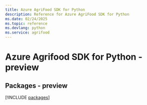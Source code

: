 ```yaml
---
title: Azure AgriFood SDK for Python
description: Reference for Azure AgriFood SDK for Python
ms.date: 02/24/2025
ms.topic: reference
ms.devlang: python
ms.service: agrifood
---
```

# Azure Agrifood SDK for Python - preview
## Packages - preview
[!INCLUDE [packages](agrifood-index.md)]